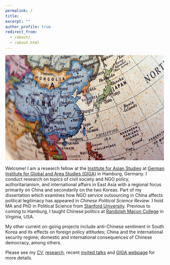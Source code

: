 ```yaml
---
permalink: /
title:
excerpt: ""
author_profile: true
redirect_from:
  - /about/
  - /about.html
---
```

<img src="https://github.com/ehsong/ehsong.github.io/blob/master/images/east_asia_resized.jpg?raw=true" width="500" height="333">

Welcome! I am a research fellow at the [Institute for Asian Studies](https://www.giga-hamburg.de/en/institutes/giga-institute-for-asian-studies/) at [German Institute for Global and Area Studies (GIGA)](https://www.giga-hamburg.de/en/) in Hamburg, Germany. I conduct research on topics of civil society and NGO policy, authoritarianism, and international affairs in East Asia with a regional focus primarily on China and secondarily on the two Koreas. Part of my dissertation which examines how NGO service outsourcing in China affects political legitimacy has appeared in *Chinese Political Science Review*. I hold MA and PhD in Political Science from [Stanford University](https://stanford.edu). Previous to coming to Hamburg, I taught Chinese politics at [Randolph Macon College](https://www.rmc.edu/) in Virginia, USA.

My other current on-going projects include anti-Chinese sentiment in South Korea and its effects on foreign policy attitudes; China and the international security regime; domestic and international consequences of Chinese democracy, among others.

Please see my [CV](https://drive.google.com/file/d/1Pq94Pt9oJr5fHz2KTrb2gSu7ptCuZUJa/view?usp=sharing), [research](https://ehsong.github.io/research/), recent [invited talks](https://ehsong.github.io/talks/) and [GIGA webpage](https://www.giga-hamburg.de/en/the-giga/team/song-esther) for more details.
